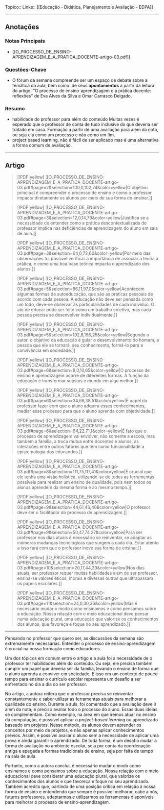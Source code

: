 Tópico::
Links:: [[Educação - Didática, Planejamento e Avaliação - EDPA]]

---

## Anotações

### Notas Principais

- [[O_PROCESSO_DE_ENSINO-APRENDIZAGEM_E_A_PRATICA_DOCENTE-artigo-03.pdf]]
### Questões-Chave

- O fórum da semana compreende ser um espaço de debate sobre a temática da aula, bem como  de seus **apontamentos** a partir da leitura do artigo: "O processo de ensino-aprendizagem e a prática docente: reflexões" de Eva Alves da Silva e Omar Carrasco Delgado.

### Resumo

- habilidade do professor para além do conteúdo
Muitas vezes é esperado que o professor de conta de tudo inclusive do que deveria ser tratado em casa.
Formação a partir de uma avaliação para além da nota, ou seja ela como um processo e não como um fim.
- project based learning, não é fácil de ser aplicado mas é uma alternativa a forma comum de avaliação.

---
Artigo
---

> [!PDF|yellow] [[O_PROCESSO_DE_ENSINO-APRENDIZAGEM_E_A_PRATICA_DOCENTE-artigo-03.pdf#page=2&selection=100,0,102,74&color=yellow|O objetivo principal é compreender o processo de ensino e como o professor impacta diretamente os alunos por meio de sua forma de ensinar.]]
> 
> 

> [!PDF|yellow] [[O_PROCESSO_DE_ENSINO-APRENDIZAGEM_E_A_PRATICA_DOCENTE-artigo-03.pdf#page=3&selection=12,0,14,79&color=yellow|Justifica se a necessidade de entender como a prática descontextualizada do professor implica nas deficiências de aprendizagem do aluno em sala de aula.]]


> [!PDF|yellow] [[O_PROCESSO_DE_ENSINO-APRENDIZAGEM_E_A_PRATICA_DOCENTE-artigo-03.pdf#page=3&selection=64,0,72,60&color=yellow|Por meio das observações foi possível verificar a importância de associar a teoria à prática, e como uma boa base teórica impacta o aprendizado dos alunos.]]

> [!PDF|yellow] [[O_PROCESSO_DE_ENSINO-APRENDIZAGEM_E_A_PRATICA_DOCENTE-artigo-03.pdf#page=5&selection=86,11,97,0&color=yellow|Acontecem algumas formas de autoeducação, que são as práticas pessoais de acordo com cada pessoa. A educação não deve ser pensada como um todo, deve-se observar as particularidades de cada indivíduo. O ato de educar pode ser feito como um trabalho coletivo, mas cada pessoa precisa se desenvolver individualmente.]]

> [!PDF|yellow] [[O_PROCESSO_DE_ENSINO-APRENDIZAGEM_E_A_PRATICA_DOCENTE-artigo-03.pdf#page=5&selection=192,8,196,25&color=yellow|Segundo o autor, o objetivo da educação é guiar o desenvolvimento do homem, a pessoa que ele se tornará, seu conhecimento, formá-lo para a convivência em sociedade.]]


> [!PDF|yellow] [[O_PROCESSO_DE_ENSINO-APRENDIZAGEM_E_A_PRATICA_DOCENTE-artigo-03.pdf#page=6&selection=8,0,10,65&color=yellow|O processo de ensino e aprendizagem ocorre de diferentes formas. A função da educação é transformar sujeitos e mundo em algo melhor.]]

> [!PDF|yellow] [[O_PROCESSO_DE_ENSINO-APRENDIZAGEM_E_A_PRATICA_DOCENTE-artigo-03.pdf#page=6&selection=34,66,38,51&color=yellow|É papel do professor fazer com que o aluno adquira esses conhecimentos, mediar esse processo para que o aluno aprenda com objetividade.]]

> [!PDF|yellow] [[O_PROCESSO_DE_ENSINO-APRENDIZAGEM_E_A_PRATICA_DOCENTE-artigo-03.pdf#page=6&selection=64,22,71,1&color=yellow|É fato que o processo de aprendizagem vai envolver, não somente a escola, mas também a família, a troca mutua entre docentes e alunos, as interações entre outros fatores que tem como funcionalidade a epistemologia dos educandos.]]


> [!PDF|yellow] [[O_PROCESSO_DE_ENSINO-APRENDIZAGEM_E_A_PRATICA_DOCENTE-artigo-03.pdf#page=8&selection=111,75,117,41&color=yellow|É crucial que ele tenha uma visão holística, utilizando-se de todas as ferramentas possíveis para realizar um ensino de qualidade, pois nem todos os alunos aprendem da mesma forma e ao mesmo tempo.]]


> [!PDF|yellow] [[O_PROCESSO_DE_ENSINO-APRENDIZAGEM_E_A_PRATICA_DOCENTE-artigo-03.pdf#page=9&selection=44,61,46,46&color=yellow|O professor deve ser o facilitador do processo de aprendizagem.]]

> [!PDF|yellow] [[O_PROCESSO_DE_ENSINO-APRENDIZAGEM_E_A_PRATICA_DOCENTE-artigo-03.pdf#page=9&selection=50,47,74,27&color=yellow|Para ser professor nos dias atuais é necessário se reinventar, se adaptar as inúmeras mudanças tecnológicas que surgem a cada dia. Estar atento a isso fará com que o professor inove sua forma de ensinar.]]


> [!PDF|yellow] [[O_PROCESSO_DE_ENSINO-APRENDIZAGEM_E_A_PRATICA_DOCENTE-artigo-03.pdf#page=10&selection=20,17,44,33&color=yellow|Nos dias atuais, ser professor requer muitas habilidades além de ser professor, ensina-se valores éticos, morais e diversas outros que ultrapassam os papeis escolares.]]

> [!PDF|yellow] [[O_PROCESSO_DE_ENSINO-APRENDIZAGEM_E_A_PRATICA_DOCENTE-artigo-03.pdf#page=11&selection=24,0,30,36&color=yellow|Mas é necessário mudar o modo como ensinamos e como pensamos sobre a educação. Nossa relação com o meio educacional deve pensar numa educação plural, uma educação que valorize os conhecimentos dos alunos, que favoreça e foque no seu aprendizado.]]
> 
> 

---

Pensando no professor que quero ser, as discussões da semana são extremamente necessárias. Entender o processo de ensino-aprendizagem é crucial na nossa formação como educadores.

Um dos tópicos em comum entre o artigo e a aula foi a necessidade de o professor ter habilidades além do conteúdo. Ou seja, ele precisa também cumprir um papel que deveria ser da família, levando o ensino de forma que o aluno aprenda a conviver em sociedade. E isso em um contexto de pouco tempo para ensinar o currículo escolar representa um desafio a ser enfrentado no dia a dia do ser professor.

No artigo, a autora reitera que o professor precisa se reinventar constantemente e saber utilizar as ferramentas atuais para melhorar a qualidade do ensino. Durante a aula, foi comentado que a avaliação deve ir além da nota; é preciso avaliar todo o processo do aluno. Essas duas ideias se complementam. Como exemplo, na área em que iremos atuar no ensino da computação, é possível aplicar o _project-based learning_ ou aprendizado baseado em projetos. Nesse método, os alunos devem aprender os conceitos por meio de projetos, e não apenas aplicar conhecimentos prévios. Assim, é possível avaliar o aluno sem a necessidade de aplicar uma prova e ainda garantir o aprendizado. De toda forma, é um desafio mudar a forma de avaliação no ambiente escolar, seja por conta da coordenação antiga e apegada a formas tradicionais de ensino, seja por falta de tempo na sala de aula.

Portanto, como a autora conclui, é necessário mudar o modo como ensinamos e como pensamos sobre a educação. Nossa relação com o meio educacional deve considerar uma educação plural, que valorize os conhecimentos dos alunos e que favoreça e foque no seu aprendizado. Também acredito que, partindo de uma posição crítica em relação à nossa forma de ensino e entendendo que sempre é possível melhorar, cabe a nós, futuros professores, adaptarmos e utilizarmos as ferramentas disponíveis para melhorar o processo de ensino-aprendizagem.